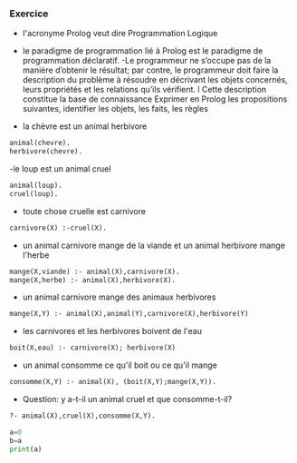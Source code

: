 ### Exercice
- l'acronyme Prolog veut dire Programmation Logique
- le paradigme de programmation lié à Prolog est le paradigme de programmation déclaratif.
-Le programmeur ne s’occupe pas de la manière d’obtenir le résultat;
par contre, le programmeur doit faire la description du problème à
résoudre en décrivant les objets concernés, leurs propriétés et les
relations qu’ils vérifient.
l Cette description constitue la base de connaissance
Exprimer en Prolog les propositions suivantes, identifier les objets, 
les faits, les règles

- la chèvre est un animal herbivore
```pl
animal(chevre).
herbivore(chevre).
```
-le loup est un animal cruel
```pl
animal(loup).
cruel(loup).
```
- toute chose cruelle est carnivore
```pl
carnivore(X) :-cruel(X).
```
- un animal carnivore mange de la viande et un animal herbivore mange l'herbe
```pl
mange(X,viande) :- animal(X),carnivore(X).
mange(X,herbe) :- animal(X),herbivore(X).
```
- un animal carnivore mange des animaux herbivores

```pl
mange(X,Y) :- animal(X),animal(Y),carnivore(X),herbivore(Y)
```
- les carnivores et les herbivores boivent de l'eau
```pl
boit(X,eau) :- carnivore(X); herbivore(X)
```
- un animal consomme ce qu'il boit ou ce qu'il mange
```pl
consomme(X,Y) :- animal(X), (boit(X,Y);mange(X,Y)).
```
- Question: y a-t-il un animal cruel et que consomme-t-il?
```pl
?- animal(X),cruel(X),consomme(X,Y).
```
```py
a=0
b=a
print(a)
```